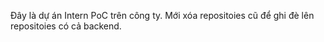 Đây là dự án Intern PoC trên công ty.
Mới xóa repositoies cũ để ghi đè lên repositoies có cả backend.
